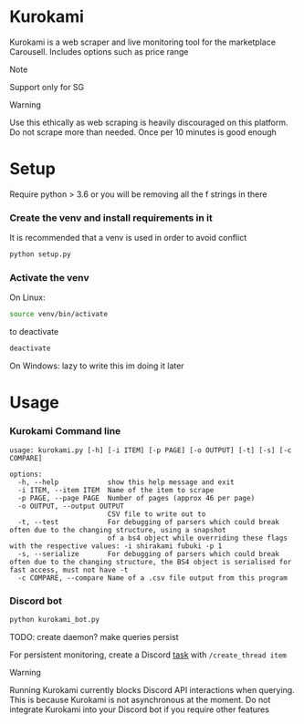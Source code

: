 # Kurokami

Kurokami is a web scraper and live monitoring tool for the marketplace Carousell. Includes options such as price range
> [!NOTE]
> Support only for SG

> [!WARNING]
> Use this ethically as web scraping is heavily discouraged on this platform. Do not scrape more than needed.
> Once per 10 minutes is good enough

# Setup

Require python > 3.6 or you will be removing all the f strings in there

### Create the venv and install requirements in it
It is recommended that a venv is used in order to avoid conflict
```bash
python setup.py
```

### Activate the venv
On Linux:
```bash
source venv/bin/activate
```
to deactivate
```bash
deactivate
```

On Windows:
lazy to write this im doing it later

# Usage

### Kurokami Command line
```
usage: kurokami.py [-h] [-i ITEM] [-p PAGE] [-o OUTPUT] [-t] [-s] [-c COMPARE]

options:
  -h, --help            show this help message and exit
  -i ITEM, --item ITEM  Name of the item to scrape
  -p PAGE, --page PAGE  Number of pages (approx 46 per page)
  -o OUTPUT, --output OUTPUT
                        CSV file to write out to
  -t, --test            For debugging of parsers which could break often due to the changing structure, using a snapshot 
                        of a bs4 object while overriding these flags with the respective values: -i shirakami fubuki -p 1
  -s, --serialize       For debugging of parsers which could break often due to the changing structure, the BS4 object is serialised for fast access, must not have -t
  -c COMPARE, --compare Name of a .csv file output from this program
```

### Discord bot
```bash
python kurokami_bot.py
```
TODO: create daemon? make queries persist

For persistent monitoring, create a Discord [task](https://discordpy.readthedocs.io/en/stable/ext/tasks/index.html) with `/create_thread item`

> [!WARNING]
> Running Kurokami currently blocks Discord API interactions when querying. This is because Kurokami is not asynchronous at the moment. Do not integrate Kurokami into your Discord bot if you require other features